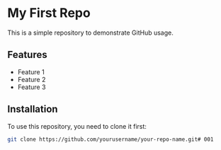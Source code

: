 # My First Repo

This is a simple repository to demonstrate GitHub usage.

## Features
- Feature 1
- Feature 2
- Feature 3

## Installation
To use this repository, you need to clone it first:
```bash
git clone https://github.com/yourusername/your-repo-name.git# 001
